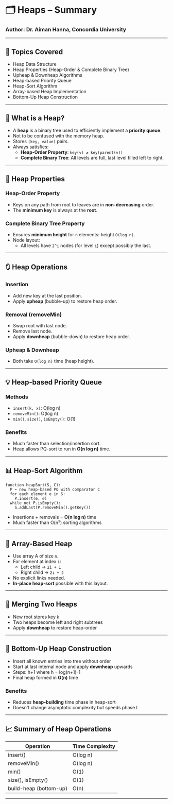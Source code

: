 
# 🗂️ Heaps – Summary

### Author: Dr. Aiman Hanna, Concordia University

---

## 📌 Topics Covered

- Heap Data Structure
- Heap Properties (Heap-Order & Complete Binary Tree)
- Upheap & Downheap Algorithms
- Heap-based Priority Queue
- Heap-Sort Algorithm
- Array-based Heap Implementation
- Bottom-Up Heap Construction

---

## 🔺 What is a Heap?

- A **heap** is a binary tree used to efficiently implement a **priority queue**.
- Not to be confused with the memory heap.
- Stores `(key, value)` pairs.
- Always satisfies:
  - **Heap-Order Property**: `key(v) ≥ key(parent(v))`
  - **Complete Binary Tree**: All levels are full, last level filled left to right.

---

## 📐 Heap Properties

### Heap-Order Property
- Keys on any path from root to leaves are in **non-decreasing** order.
- The **minimum key** is always at the **root**.

### Complete Binary Tree Property
- Ensures **minimum height** for `n` elements: height `O(log n)`.
- Node layout:
  - All levels have `2^i` nodes (for level `i`) except possibly the last.

---

## 🔃 Heap Operations

### Insertion
- Add new key at the last position.
- Apply **upheap** (bubble-up) to restore heap order.

### Removal (removeMin)
- Swap root with last node.
- Remove last node.
- Apply **downheap** (bubble-down) to restore heap order.

### Upheap & Downheap
- Both take `O(log n)` time (heap height).

---

## 💡 Heap-based Priority Queue

### Methods
- `insert(k, x)`: O(log n)
- `removeMin()`: O(log n)
- `min()`, `size()`, `isEmpty()`: O(1)

### Benefits
- Much faster than selection/insertion sort.
- Heap allows PQ-sort to run in **O(n log n)** time.

---

## 📊 Heap-Sort Algorithm

```pseudo
function heapSort(S, C):
  P ← new heap-based PQ with comparator C
  for each element e in S:
    P.insert(e, ∅)
  while not P.isEmpty():
    S.addLast(P.removeMin().getKey())
```

- Insertions + removals = **O(n log n)** time
- Much faster than O(n²) sorting algorithms

---

## 🧮 Array-Based Heap

- Use array A of size `n`.
- For element at index `i`:
  - Left child → `2i + 1`
  - Right child → `2i + 2`
- No explicit links needed.
- **In-place heap-sort** possible with this layout.

---

## 🔁 Merging Two Heaps

- New root stores key `k`
- Two heaps become left and right subtrees
- Apply **downheap** to restore heap-order

---

## 🧱 Bottom-Up Heap Construction

- Insert all known entries into tree without order
- Start at last internal node and apply **downheap** upwards
- Steps: h+1 where h = log(n+1)-1
- Final heap formed in **O(n)** time

### Benefits
- Reduces **heap-building** time phase in heap-sort
- Doesn't change asymptotic complexity but speeds phase I

---

## 📈 Summary of Heap Operations

| Operation    | Time Complexity |
|--------------|------------------|
| insert()     | O(log n)         |
| removeMin()  | O(log n)         |
| min()        | O(1)             |
| size(), isEmpty() | O(1)        |
| build-heap (bottom-up) | O(n)  |

---
